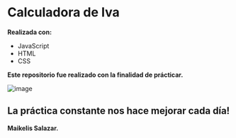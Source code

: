 

# Calculadora de Iva

**Realizada con:**

* JavaScript
* HTML
* CSS

**Este repositorio fue realizado con la finalidad de prácticar.**


![image](https://github.com/MaikelisSalazarH/calculadoraiva/assets/109684664/9acfe423-01d3-46db-8953-283f559cfccd)



## La práctica constante nos hace mejorar cada día! 

**Maikelis Salazar.** 
